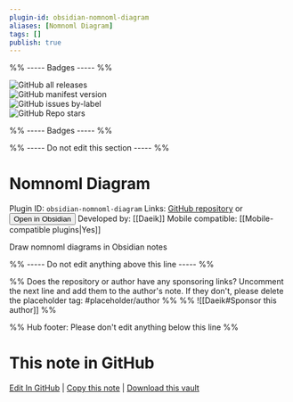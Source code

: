 ```yaml
---
plugin-id: obsidian-nomnoml-diagram
aliases: [Nomnoml Diagram]
tags: []
publish: true
---
```


%% ----- Badges ----- %%

![GitHub all releases](https://img.shields.io/github/downloads/Daeik/obsidian-nomnoml-diagram/total?color=573E7A&logo=github&style=for-the-badge)  
![GitHub manifest version](https://img.shields.io/github/manifest-json/v/Daeik/obsidian-nomnoml-diagram?color=573E7A&logo=github&style=for-the-badge)  
![GitHub issues by-label](https://img.shields.io/github/issues/Daeik/obsidian-nomnoml-diagram/help%20wanted?color=573E7A&logo=github&style=for-the-badge)  
![GitHub Repo stars](https://img.shields.io/github/stars/Daeik/obsidian-nomnoml-diagram?color=573E7A&logo=github&style=for-the-badge)

%% ----- Badges ----- %%

%% ----- Do not edit this section ----- %%

# Nomnoml Diagram

Plugin ID: `obsidian-nomnoml-diagram`
Links: [GitHub repository](https://github.com/Daeik/obsidian-nomnoml-diagram) or [<button id=HH>Open in Obsidian</button>](obsidian://show-plugin?id=obsidian-nomnoml-diagram)
Developed by: [[Daeik]]
Mobile compatible: [[Mobile-compatible plugins|Yes]]

Draw nomnoml diagrams in Obsidian notes

%% ----- Do not edit anything above this line ----- %%

%% Does the repository or author have any sponsoring links? Uncomment the next line and add them to the author's note. If they don't, please delete the placeholder tag: #placeholder/author %%
%% ![[Daeik#Sponsor this author]] %%

%% Hub footer: Please don't edit anything below this line %%

# This note in GitHub

<span class="git-footer">[Edit In GitHub](https://github.dev/obsidian-community/obsidian-hub/blob/main/02%20-%20Community%20Expansions/02.05%20All%20Community%20Expansions/Plugins/obsidian-nomnoml-diagram.md "git-hub-edit-note") | [Copy this note](https://raw.githubusercontent.com/obsidian-community/obsidian-hub/main/02%20-%20Community%20Expansions/02.05%20All%20Community%20Expansions/Plugins/obsidian-nomnoml-diagram.md "git-hub-copy-note") | [Download this vault](https://github.com/obsidian-community/obsidian-hub/archive/refs/heads/main.zip "git-hub-download-vault") </span>
